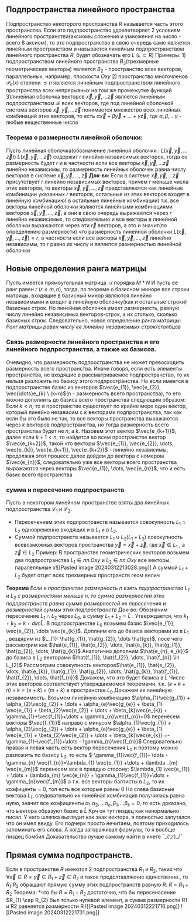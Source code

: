 ## Подпространства линейного пространства
Подпространство некоторого пространства $R$  называется часть этого пространства. Если это подпространство удовлетворяет 2 условиям линейного пространства(аксиомы сложения и умножения на число - всего 8 аксиом), то это подпространство в свою очередь само является линейным пространством и называется линейным подпространством линейного пространства $R$, будет обозначать его $L$ ($L \subset R$)
Примеры:
	1) подпространством линейного пространства $B_{3}$(трехмерные геометрические векторы) является $B_{2}$ - пространство всех векторов, параллельных, например, плоскости $Oxy$ 
	2) пространство многочленов $\mathcal{P}_{n}(x)$  степени $\leq n$ является линейным подпространством линейного пространства всех непрерывных на том же промежутке функций
	3)линейная оболочка векторов $\vec{x}, \vec{y}, \dots \vec{z}$ является линейным подпространством $\mathcal{R}$ всех векторов, где под линейной оболочкой система векторов $\vec{x}, \vec{y}, \dots \vec{z}$ понимается множество всех линейных комбинаций этих векторов, то есть $\alpha \vec{x} + \beta \vec{y} + \dots + \gamma \vec{z}$, где $\alpha, \beta, \dots \gamma$ - любые вещественные числа 

### Теорема о размерности линейной оболочки:
Пусть линейная оболочка(обозначение линейной оболочки : $L(\vec{x}, \vec{y}, \dots \vec{z})$) $L(\vec{x}, \vec{y}, \dots \vec{z})$ содержит $r$ линейно независимых векторов, тогда ее размерность будет $r$ и в частности если все векторы $\vec{x}, \vec{y}, \dots \vec{z}$ линейно независимы, то размерность линейных оболочек равна числу векторов  в системе $\vec{x}, \vec{y}, \dots, \vec{z}$ 
**Док-во:**
	Если в системе $\vec{x}, \vec{y}, \dots \vec{z}$ присутствует $r$ линейно независимых векторов, причем $r$ меньше числа этих векторов, то векторы $\vec{x}, \vec{y}, \dots, \vec{z}$ представляются как линейные комбинации указанных $r$ векторов, остальные из этих векторов входят в линейную комбинацию( в остальные линейные комбинации) т.к. все векторы линейной оболочки являются  линейными комбинациями векторов $\vec{x}, \vec{y}, \dots, \vec{z}$, а они в свою очередь выражаются через $r$ линейно независимых, то следовательно и все векторы в линейной оболочки выражаются через эти $\vec{r}$ векторов, а это и значит(по определению размерности) что размерность линейной оболочки $L(\vec{x}, \vec{y}, \dots, \vec{z})=r$, в частности если все векторы $\vec{x}, \vec{y}, \dots, \vec{z}$ линейно независимы, то $r$ равно их числу и является размерностью линейной оболочки

## Новые определения ранга матрицы
Пусть имеется прямоугольная матрица  $\mathcal{A}$ порядка $M*N$ И пусть ее ранг равен $r$ ($r\leq m,n$), тогда, по теореме о базисном миноре все строки матрицы, входящие в базисный минор являются линейно независимыми и входят в линейную оболочку(как и остальные строки) базисных строк. Но линейная оболочка имеет размерность, равную числу линейно независимых векторов-строк, а их столько, сколько базисных строк. Следовательно, новое определение ранга матрицы: *Ранг матрицы равен числу ее линейно независимых строк/столбцов*

### Связь размерности линейного пространства и его линейного подпространства, а также их базисов.
Очевидно, что размерность подпространства не может превосходить размерность всего пространства. Иначе говоря, если есть элементы пространства, не входящие в рассматриваемое подпространство, то их нельзя разложить по базису этого подпространства. Но если имеется в подпространстве базис из векторов $\vec{e_{1}}, \vec{e_{2}}, \vec{\dots}e_{k} \ (k<n)$(n - размерность всего пространства), то его можно дополнить до базиса всего пространства следующим образом:
	Если $k<n$, то в пространстве существует по крайне мере один вектор, который линейно независим с $k$ векторами подпространства, так как если бы это было не так, то все векторы пространства выражаются через $k$ векторов подпространства, но тогда размерность всего пространства будет не $n$, а $k$. Назовем этот вектор $\vec{e_{k+1}}$, далее если $k+1<n$, то найдется во всем пространстве вектор $\vec{e_{k+2}}$, такой что векторы $\vec{e_{1}}, \vec{e_{2}}, \dots, \vec{e_{k}}, \vec{e_{k+1}}, \vec{e_{k+2}}$ - линейно независимы, продолжая этот процесс далее дойдем до вектора с номером $\vec{e_{n}}$, следовательно уже все векторы всего пространства выражаются через векторы $\vec{e_{1}}, \dots, \vec{e_{n}}$, что и есть базис всего пространства

### сумма и пересечение подпространств
Пусть в некотором линейном пространстве взяты два линейных подпространства $\mathcal{L_{1}}$ и $\mathcal{L_{2}}$. 
- Пересечением этих подпространств называется совокупность $L_{1} \cap L_{2}$ одновременно входящих и в $L_{1}$ и в $L_{2}$. 
- Суммой подпространств называется $L_{1}\cup L_{2}$($L_{1} + L_{2}$) совокупность всевозможных векторов пространства $\vec{y} = \vec{x} + \vec{z}$, где $\vec{x} \in L_{1}$ , а $\vec{z} \in L_{2}$
Пример:
	В пространстве геометрических векторов возьмем два подпространства $L_{1} \in пл.Oxy$ и $L_{2} \in пл. Oxy$ все векторы, паралелльные x![[Pasted image 20240312213028.png]]
	А суммой $L_{1} + L_{2}$ будет отцет всех трехмерных пространств геом велич

**Теорема**
	*Если в пространстве размерность $n$ взять подпространства $L_{1}$ и $L_{2}$ с размерностями меньше $n$, то сумма размерностей этих подпространств равна сумме размерностей их пересечения и размерностей суммы этих подпространств*
	Док-во:
		Обозначим пересечение $L_{1} \cap L_{2}$ через $L_{0}$, а сумму $L_{1}+L_{2}= \hat{L}$ . Утверждается, что $k_{1} + k_{2} = k + dim \hat{L}$. В подпространстве $L_{0}$ возьмем базис $\vec{e_{1}}, \vec{e_{2}}, \dots \vec{e_{k}}$. Доплним его до базиса векторами из в $L_{1}$ , вездярим из $L_{1}: \hat{g_{1}}, \hat{g_{2}}, \dots \hat{ge}$, посе чего рассмотрим как $\hat{e_{1}}, \hat{e_{2}}, \dots, \hat{e_{k}}, \hat{g_{1}}, \hat{g_{2}}, \dots, \hat{g_{k}}$
		Аналогично дополним $\hat{e_{n}, e_{k}}$ до базиса в $L_{2}$ векторами $\hat{f_{1}}, \hat{f_{2}}, \dots, \hat{f_{n}} \in L_{2}$
		Рассмотрим совокупность векторов$\hat{e_{1}}, \hat{e_{2}}, \dots, \hat{e_{k}}, \hat{g_{1}}, \hat{g_{2}}, \dots, \hat{g_{k}}, \hat{f_{1}}, \hat{f_{2}}, \dots, \hat{f_{n}}$
		Докажем, что это будет базиса в $\hat{L}$
		Число этих векторов соответствует утверждаемомой теоремами, т.к. $(e+k+n)+k = (e+k) + (m+k)$ в пространстве $L_{0}$
		Докажем их линейную независимость. Возьмем линейную комбинацию $\alpha_{1}\vec{g_{1}} + \alpha_{2}\vec{g_{2}} + \dots + \alpha_{e}\vec{g_{e}} + \beta_{1} \vec{e_{1}} + \beta_{2}\vec{e_{2}} + \dots + \beta_{k}\vec{e_{k}} + \gamma_{1}+\vec{f_{1}}+\dots + \gamma_{n}\vec{f_{n}}=0$
		перенесем векторы $\vec{f_{1}}$ направо с минусом
		$\alpha_{1}\vec{g_{1}} + \alpha_{2}\vec{g_{2}} + \dots + \alpha_{e}\vec{g_{e}} + \beta_{1} \vec{e_{1}} + \beta_{2}\vec{e_{2}} + \dots + \beta_{k}\vec{e_{k}} =- \gamma_{1}-\vec{f_{1}}+\dots - \gamma_{n}\vec{f_{n}}$
		Следовательно правая и левая часть есть вектор пересечения $L_{0}$ и поэтому можно разложить по базису $L_{0}$, то есть $-\gamma_{1}\vec{f_{1}}- \dots - \gamma_{n} \vec{f_{n}}=\lambda_{1} \vec{e_{1}} +\dots + \lambda _{m} \vec{e_{m}}$ перенесем все в правдую сторону: $\lambda_{1} \vec{e_{1}} + \dots + \lambda_{m} \vec{e_{n}} + \gamma_{1}\vec{f_{1}}+\dots + \gamma_{n}\vec{f_{m}}$ а т.к. все векторы балтисты в $L_{2}$, то их коэфиценты = 0, тол есть все которые равны 0
		Но слева базисные вектора $L_{1}$, следовательно их линейная комбинация получилась равна нулю, значит все коэфициенты $\alpha_{1}. \alpha_{2}, \dots \alpha_{e}, \beta_{1}, \dots \beta_{k} = 0$, то есть доказано, что ыектора образуют базис в $\hat{L}$
		Крч он тут пиздец как ненормально писал. У него шляпка выглядит как знак вектора, я полностью запутался что он имел ввиду. Его подчерк просто нечитаем, поэтому приходилось запоминать его слова. А когда загораживал формулы, то я вообще пиздец бомбил Доказательство лучше самому найти в инете ¯\_(ツ)_/¯

## Прямая сумма подпространств.
Если в пространстве $R$ имеются 2 подпространства $R_{1}$ и $R_{2}$, таких что $\forall \vec{x} \in R =\vec{y}\in R_{1} + \vec{z} \in R_{2}$ и такое предслтавляение единственно., то $R_{1}$ $R_{2}$ обращают прямую сумму этих подпространств равную $R$: $R = R_{1} + R_{2}$
Теорема:
	*что бы $R=R_{1}+R_{2}$ достаточно, что бы пересенасение $R_{1} \cap R_{2} был только нулевой элемент, а сумма размерности R1 и R2 равняется размерности R
![[Pasted image 20240312221716.png]]
![[Pasted image 20240312221731.png]]